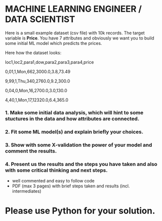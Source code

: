 # MACHINE LEARNING ENGINEER / DATA SCIENTIST 

Here is a small example dataset (csv file) with 10k records. The target variable is **Price**.
You have 7 attributes and obviously we want you to build some initial ML model which predicts 
the prices.

Here how the dataset looks: 

loc1,loc2,para1,dow,para2,para3,para4,price

0,01,1,Mon,662,3000.0,3.8,73.49

9,99,1,Thu,340,2760.0,9.2,300.0

0,04,0,Mon,16,2700.0,3.0,130.0

4,40,1,Mon,17,12320.0,6.4,365.0


### 1. Make some initial data analysis, which will hint to some stuctures in the data and how attributes are connected.

### 2. Fit some ML model(s) and explain briefly your choices.

### 3. Show with some X-validation the power of your model and comment the results.

### 4. Present us the results and the steps you have taken and also with some critical thinking and next steps.

* well commented and easy to follow code
* PDF (max 3 pages) with brief steps taken and results (incl. intermediates)


# Please use Python for your solution.



